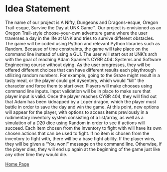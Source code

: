 # Idea Statement
The name of our project is A Nifty, Dungeons and Dragons-esque, Oregon Trail-esque, Survive the Day at UNK Game™. Our project is envisioned as an Oregon Trail-style choose-your-own adventure game where the user traverses a day in the life at UNK and tries to survive different obstacles. The game will be coded using Python and relevant Python libraries such as Random. Because of time constraints, the game will take place on the command line instead of using a GUI. The user will start out at UNK’s arch with the goal of reaching Adam Spanier’s CYBR 404: Systems and Software Engineering course without dying. As the user progresses, they will be offered different choices that can have different results each playthrough utilizing random numbers. For example, going to the Graze might result in a tasty meal, or the player could get dysentery, which would “kill” the character and force them to start over. Players will make chooses using command line inputs. Input validation will be in place to make sure that player input is valid. Once the player reaches CYBR 404, they will find out that Adam has been kidnapped by a Loper dragon, which the player must battle in order to save the day and win the game. At this point, new options will appear for the player, with options to access items previously in a rudimentary inventory system consisting of a list/array, as well as a simulation of a D20 dice using Random in order to see if actions will succeed. Each item chosen from the inventory to fight with will have its own chosen actions that can be used to fight. If no item is chosen from the inventory to fight with, there will be a base fight ability. If the player wins, they will be given a “You won!” message on the command line. Otherwise, if the player dies, they will end up again at the beginning of the game just like any other time they would die. 

[Home Page](https://github.com/SirRexOfRider/CYBR404-UNK-Oregon-Trail/tree/main)
